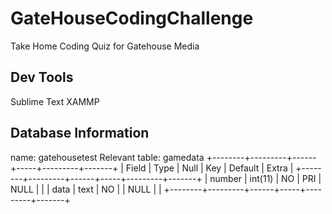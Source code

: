 # GateHouseCodingChallenge
Take Home Coding Quiz for Gatehouse Media

## Dev Tools
Sublime Text
XAMMP

## Database Information
name: gatehousetest
Relevant table: gamedata
+--------+---------+------+-----+---------+-------+
| Field  | Type    | Null | Key | Default | Extra |
+--------+---------+------+-----+---------+-------+
| number | int(11) | NO   | PRI | NULL    |       |
| data   | text    | NO   |     | NULL    |       |
+--------+---------+------+-----+---------+-------+
